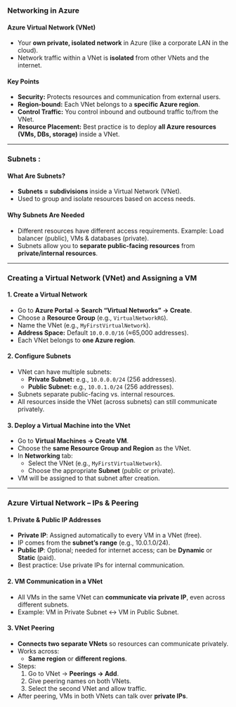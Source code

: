### Networking in Azure

#### Azure Virtual Network (VNet)
- Your **own private, isolated network** in Azure (like a corporate LAN in the cloud).
- Network traffic within a VNet is **isolated** from other VNets and the internet.

#### Key Points
- **Security:** Protects resources and communication from external users.
- **Region-bound:** Each VNet belongs to a **specific Azure region**.
- **Control Traffic:** You control inbound and outbound traffic to/from the VNet.
- **Resource Placement:** Best practice is to deploy **all Azure resources (VMs, DBs, storage)** inside a VNet.
---
### Subnets :
#### What Are Subnets?
  - **Subnets = subdivisions** inside a Virtual Network (VNet).
  - Used to group and isolate resources based on access needs.

#### Why Subnets Are Needed
- Different resources have different access requirements. Example: Load balancer (public), VMs & databases (private).
- Subnets allow you to **separate public-facing resources** from **private/internal resources**.
---
### Creating a Virtual Network (VNet) and Assigning a VM

#### 1. Create a Virtual Network
- Go to **Azure Portal → Search “Virtual Networks” → Create**.
- Choose a **Resource Group** (e.g., `VirtualNetworkRG`).
- Name the VNet (e.g., `MyFirstVirtualNetwork`).
- **Address Space:** Default `10.0.0.0/16` (≈65,000 addresses).
- Each VNet belongs to **one Azure region**.

#### 2. Configure Subnets
- VNet can have multiple subnets:
  - **Private Subnet:** e.g., `10.0.0.0/24` (256 addresses).
  - **Public Subnet:** e.g., `10.0.1.0/24` (256 addresses).
- Subnets separate public-facing vs. internal resources.
- All resources inside the VNet (across subnets) can still communicate privately.

#### 3. Deploy a Virtual Machine into the VNet
- Go to **Virtual Machines → Create VM**.
- Choose the **same Resource Group and Region** as the VNet.
- In **Networking** tab:
  - Select the VNet (e.g., `MyFirstVirtualNetwork`).
  - Choose the appropriate **Subnet** (public or private).
- VM will be assigned to that subnet after creation.
---

### Azure Virtual Network – IPs & Peering

#### 1. Private & Public IP Addresses
- **Private IP**: Assigned automatically to every VM in a VNet (free).
- IP comes from the **subnet’s range** (e.g., 10.0.1.0/24).
- **Public IP**: Optional; needed for internet access; can be **Dynamic** or **Static** (paid).
- Best practice: Use private IPs for internal communication.

#### 2. VM Communication in a VNet
- All VMs in the same VNet can **communicate via private IP**, even across different subnets.
- Example: VM in Private Subnet ↔ VM in Public Subnet.

#### 3. VNet Peering
- **Connects two separate VNets** so resources can communicate privately.
- Works across:
  - **Same region** or **different regions**.
- Steps:
  1. Go to VNet → **Peerings → Add**.
  2. Give peering names on both VNets.
  3. Select the second VNet and allow traffic.
- After peering, VMs in both VNets can talk over **private IPs**.
